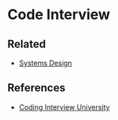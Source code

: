 # Code Interview

## Related

- [Systems Design](/software/systems-design/README.md)

## References

- [Coding Interview University](https://github.com/jwasham/coding-interview-university)

<!--
https://coderbyte.com/organizations
https://leetcode.com/interview
https://testgorilla.com
https://coderpad.io
-->

<!--
1. Seja pragmático | eveitar muito sobre você mesmo
2. Fuja de ser genérico | problemas que você resolveu, como resolveu, o que aprendeu
3. Seja honesto | não minta, não invente
4. Seja positivo | não fale mal de antigos empregadores
5. Seja claro | não fale de coisas que não tem certeza
6. Seja conciso | não fale demais
-->

<!--
1. Ouça com atenção, escreva e descreva a tarefa
2. Tente criar o esqueleto da coisa, demostra noção de abstração
3. Faça perguntas, não abaixe a cabeça e saia codando
-->
